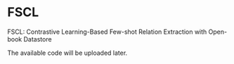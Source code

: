 # FSCL
FSCL: Contrastive Learning-Based Few-shot Relation Extraction with Open-book Datastore


The available code will be uploaded later.
